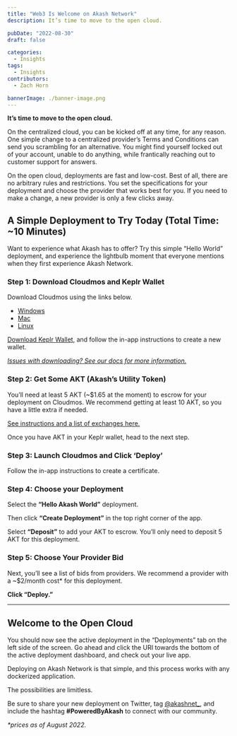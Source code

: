 ```yaml
---
title: "Web3 Is Welcome on Akash Network"
description: It’s time to move to the open cloud.

pubDate: "2022-08-30"
draft: false

categories:
  - Insights
tags:
  - Insights
contributors:
  - Zach Horn

bannerImage: ./banner-image.png
---
```


**It’s time to move to the open cloud.**

On the centralized cloud, you can be kicked off at any time, for any reason. One simple change to a centralized provider’s Terms and Conditions can send you scrambling for an alternative. You might find yourself locked out of your account, unable to do anything, while frantically reaching out to customer support for answers.

On the open cloud, deployments are fast and low-cost. Best of all, there are no arbitrary rules and restrictions. You set the specifications for your deployment and choose the provider that works best for you. If you need to make a change, a new provider is only a few clicks away.

## A Simple Deployment to Try Today (Total Time: ~10 Minutes)

Want to experience what Akash has to offer? Try this simple “Hello World” deployment, and experience the lightbulb moment that everyone mentions when they first experience Akash Network.

### Step 1: Download Cloudmos and Keplr Wallet

Download Cloudmos using the links below.

- [Windows](https://github.com/maxmaxlabs/cloudmos-deploy/releases/download/v0.15.0/Cloudmos-Deploy-0.15.0.exe)
- [Mac](https://github.com/maxmaxlabs/cloudmos-deploy/releases/download/v0.15.0/Cloudmos-Deploy-0.15.0.dmg)
- [Linux](https://github.com/maxmaxlabs/cloudmos-deploy/releases/download/v0.15.0/Cloudmos-Deploy-0.15.0.AppImage)

[Download Keplr Wallet](https://www.keplr.app/download), and follow the in-app instructions to create a new wallet.

[_Issues with downloading? See our docs for more information._](https://akash.network/docs/guides/deploy/cloudmos-deploy-installation?q=cloudmos)

### Step 2: Get Some AKT (Akash’s Utility Token)

You’ll need at least 5 AKT (~$1.65 at the moment) to escrow for your deployment on Cloudmos. We recommend getting at least 10 AKT, so you have a little extra if needed.

[See instructions and a list of exchanges here.](https://akash.network/docs/getting-started/token-and-wallets/#purchasing-akash-tokens)

Once you have AKT in your Keplr wallet, head to the next step.

### Step 3: Launch Cloudmos and Click ‘Deploy’

Follow the in-app instructions to create a certificate.

### Step 4: Choose your Deployment

Select the **“Hello Akash World”** deployment.

Then click **“Create Deployment”** in the top right corner of the app.

Select **“Deposit”** to add your AKT to escrow. You’ll only need to deposit 5 AKT for this deployment.

### Step 5: Choose Your Provider Bid

Next, you’ll see a list of bids from providers. We recommend a provider with a ~$2/month cost\* for this deployment.

**Click “Deploy.”**

---

## Welcome to the Open Cloud

You should now see the active deployment in the “Deployments” tab on the left side of the screen. Go ahead and click the URI towards the bottom of the active deployment dashboard, and check out your live app.

Deploying on Akash Network is that simple, and this process works with any dockerized application.

The possibilities are limitless.

Be sure to share your new deployment on Twitter, tag [@akashnet\_](https://x.com/akashnet), and include the hashtag **#PoweredByAkash** to connect with our community.

_\*prices as of August 2022._

